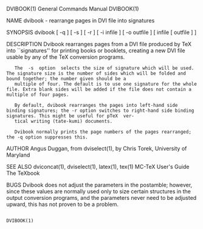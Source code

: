 DVIBOOK(1)                                                                       General Commands Manual                                                                       DVIBOOK(1)

NAME
       dvibook - rearrange pages in DVI file into signatures

SYNOPSIS
       dvibook [ -q ] [ -s<num> ] [ -r ] [ -i infile ] [ -o outfile ] [ infile [ outfile ] ]

DESCRIPTION
       Dvibook rearranges pages from a DVI file produced by TeX into ``signatures'' for printing books or booklets, creating a new DVI file usable by any of the TeX conversion programs.

       The  -s  option  selects the size of signature which will be used. The signature size is the number of sides which will be folded and bound together; the number given should be a
       multiple of four. The default is to use one signature for the whole file. Extra blank sides will be added if the file does not contain a multiple of four pages.

       By default, dvibook rearranges the pages into left-hand side binding signatures; the -r option switches to right-hand side binding signatures. This might be useful for pTeX  ver‐
       tical writing (tate-kumi) documents.

       Dvibook normally prints the page numbers of the pages rearranged; the -q option suppresses this.

AUTHOR
       Angus Duggan, from dviselect(1), by Chris Torek, University of Maryland

SEE ALSO
       dviconcat(1), dviselect(1), latex(1), tex(1)
       MC-TeX User's Guide
       The TeXbook

BUGS
       Dvibook  does not adjust the parameters in the postamble; however, since these values are normally used only to size certain structures in the output conversion programs, and the
       parameters never need to be adjusted upward, this has not proven to be a problem.

                                                                                                                                                                               DVIBOOK(1)
